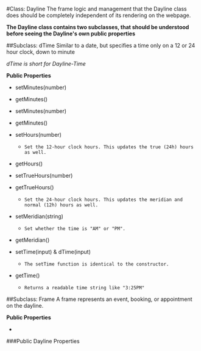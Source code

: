 #Class: Dayline
The frame logic and management that the Dayline class does should be completely independent of its rendering on the webpage.

**The Dayline class contains two subclasses, that should be understood before seeing the Dayline's own public properties**

##Subclass: dTime
Similar to a date, but specifies a time only on a 12 or 24 hour clock, down to minute

*dTime is short for Dayline-Time*

**Public Properties**

- setMinutes(number)

- getMinutes()

- setMinutes(number)

- getMinutes()

- setHours(number)

    - `Set the 12-hour clock hours. This updates the true (24h) hours as well.`

- getHours()

- setTrueHours(number)

- getTrueHours()

    - `Set the 24-hour clock hours. This updates the meridian and normal (12h) hours as well.`

- setMeridian(string)

    - `Set whether the time is "AM" or "PM".`

- getMeridian()

- setTime(input) & dTime(input)

    - `The setTime function is identical to the constructor.`

- getTime()

    - `Returns a readable time string like "3:25PM"`


##Subclass: Frame
A frame represents an event, booking, or appointment on the dayline.

**Public Properties**

- 

###Public Dayline Properties